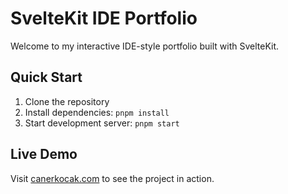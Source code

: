 
# SvelteKit IDE Portfolio

Welcome to my interactive IDE-style portfolio built with SvelteKit. 

## Quick Start

1. Clone the repository
2. Install dependencies: `pnpm install`
3. Start development server: `pnpm start`

## Live Demo

Visit [canerkocak.com](https://canerkocak.com) to see the project in action.

